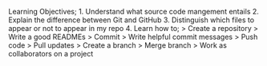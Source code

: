 Learning Objectives;
	1. Understand what source code mangement entails
	2. Explain the difference between Git and GitHub
	3. Distinguish which files to appear or not to appear in my repo
	4. Learn how to;
		> Create a repository
		> Write a good READMEs
		> Commit
		> Write helpful commit messages
		> Push code
		> Pull updates
		> Create a branch
		> Merge branch
		> Work as collaborators on a project
